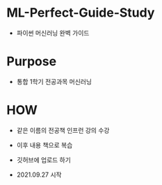 # ML-Perfect-Guide-Study
- 파이썬 머신러닝 완벽 가이드

# Purpose 
- 통합 1학기 전공과목 머신러닝 

# HOW 
- 같은 이름의 전공책 인프런 강의 수강
- 이후 내용 책으로 복습
- 깃허브에 업로드 하기 


- 2021.09.27 시작


